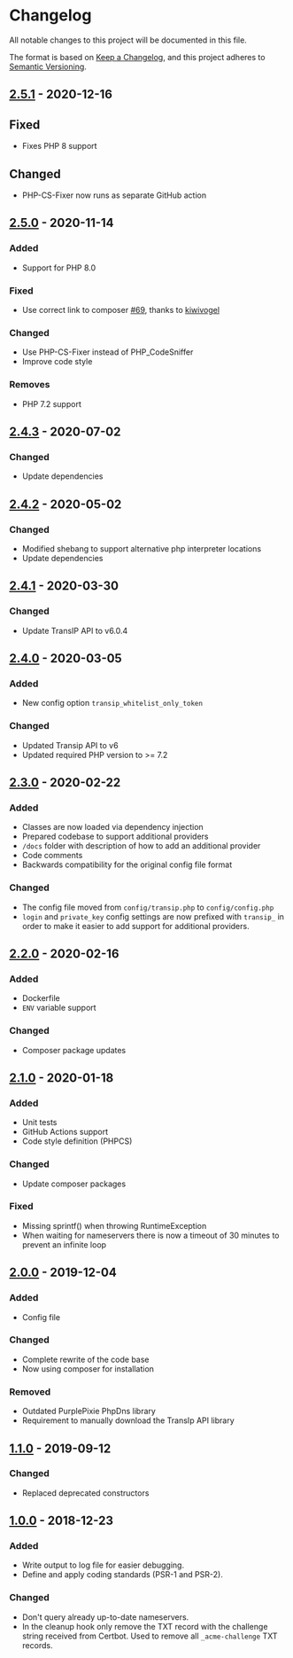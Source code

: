 # Changelog
All notable changes to this project will be documented in this file.

The format is based on [Keep a Changelog](https://keepachangelog.com/en/1.0.0/),
and this project adheres to [Semantic Versioning](https://semver.org/spec/v2.0.0.html).

## [2.5.1] - 2020-12-16
## Fixed
- Fixes PHP 8 support
## Changed
- PHP-CS-Fixer now runs as separate GitHub action

## [2.5.0] - 2020-11-14
### Added
- Support for PHP 8.0
### Fixed
- Use correct link to composer [#69](https://github.com/roy-bongers/certbot-transip-dns-01-validator/pull/69), thanks to [kiwivogel](https://github.com/kiwivogel)
### Changed
- Use PHP-CS-Fixer instead of PHP_CodeSniffer
- Improve code style
### Removes
- PHP 7.2 support

## [2.4.3] - 2020-07-02
### Changed
- Update dependencies

## [2.4.2] - 2020-05-02
### Changed
- Modified shebang to support alternative php interpreter locations
- Update dependencies

## [2.4.1] - 2020-03-30
### Changed
- Update TransIP API to v6.0.4

## [2.4.0] - 2020-03-05
### Added
- New config option `transip_whitelist_only_token`

### Changed
- Updated Transip API to v6
- Updated required PHP version to >= 7.2


## [2.3.0] - 2020-02-22
### Added
- Classes are now loaded via dependency injection
- Prepared codebase to support additional providers
- `/docs` folder with description of how to add an additional provider
- Code comments
- Backwards compatibility for the original config file format

### Changed
- The config file moved from `config/transip.php` to `config/config.php`
- `login` and `private_key` config settings are now prefixed with `transip_` in order to
make it easier to add support for additional providers.

## [2.2.0] - 2020-02-16
### Added
- Dockerfile
- `ENV` variable support

### Changed
- Composer package updates

## [2.1.0] - 2020-01-18
### Added
- Unit tests
- GitHub Actions support
- Code style definition (PHPCS)

### Changed
- Update composer packages

### Fixed
- Missing sprintf() when throwing RuntimeException
- When waiting for nameservers there is now a timeout of 30 minutes to prevent an infinite loop

## [2.0.0] - 2019-12-04
### Added
- Config file

### Changed
- Complete rewrite of the code base
- Now using composer for installation

### Removed
- Outdated PurplePixie PhpDns library
- Requirement to manually download the TransIp API library

## [1.1.0] - 2019-09-12
### Changed
- Replaced deprecated constructors

## [1.0.0] - 2018-12-23
### Added
- Write output to log file for easier debugging.
- Define and apply coding standards (PSR-1 and PSR-2).

### Changed
 - Don't query already up-to-date nameservers.
 - In the cleanup hook only remove the TXT record with the challenge string received from Certbot. Used to remove all `_acme-challenge` TXT records.

[2.5.1]: https://github.com/roy-bongers/certbot-transip-dns-01-validator/compare/v2.5.0...v2.5.1
[2.5.0]: https://github.com/roy-bongers/certbot-transip-dns-01-validator/compare/v2.4.3...v2.5.0
[2.4.3]: https://github.com/roy-bongers/certbot-transip-dns-01-validator/compare/v2.4.2...v2.4.3
[2.4.2]: https://github.com/roy-bongers/certbot-transip-dns-01-validator/compare/v2.4.1...v2.4.2
[2.4.1]: https://github.com/roy-bongers/certbot-transip-dns-01-validator/compare/v2.4.0...v2.4.1
[2.4.0]: https://github.com/roy-bongers/certbot-transip-dns-01-validator/compare/v2.3.0...v2.4.0
[2.3.0]: https://github.com/roy-bongers/certbot-transip-dns-01-validator/compare/v2.2.0...v2.3.0
[2.2.0]: https://github.com/roy-bongers/certbot-transip-dns-01-validator/compare/v2.1.0...v2.2.0
[2.1.0]: https://github.com/roy-bongers/certbot-transip-dns-01-validator/compare/v2.0.0...v2.1.0
[2.0.0]: https://github.com/roy-bongers/certbot-transip-dns-01-validator/compare/v1.1.0...v2.0.0
[1.1.0]: https://github.com/roy-bongers/certbot-transip-dns-01-validator/compare/v1.0.0...v1.1.0
[1.0.0]: https://github.com/roy-bongers/certbot-transip-dns-01-validator/releases/tag/v1.0.0
